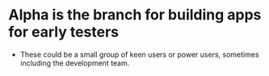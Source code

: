 # Alpha is the branch for building apps for early testers

- These could be a small group of keen users or power users, sometimes including the development team.